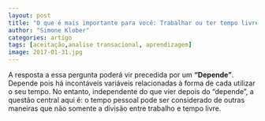 ```yaml
---
layout: post
title: "O que é mais importante para você: Trabalhar ou ter tempo livre?"
author: "Simone Klober"
categories: artigo
tags: [aceitação,analise transacional, aprendizagem]
image: 2017-01-31.jpg
---
```


A resposta a essa pergunta poderá vir precedida por um **“Depende”**. Depende pois há incontáveis variáveis relacionadas à forma de cada utilizar o seu tempo. No entanto, independente do que vier depois do “depende”, a questão central aqui é: o tempo pessoal pode ser considerado de outras maneiras que não somente a divisão entre trabalho e tempo livre.
